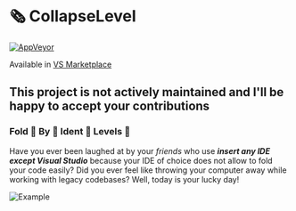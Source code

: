 # 🗞 CollapseLevel

[![AppVeyor](https://ci.appveyor.com/api/projects/status/github/triforcely/collapselevel?branch=master&svg=true)](https://ci.appveyor.com/project/triforcely/collapselevel) 

Available in [VS Marketplace](https://marketplace.visualstudio.com/items?itemName=mwilski.CollapseLevel)

## This project is not actively maintained and I'll be happy to accept your contributions


### Fold 👏 By 👏 Ident 👏 Levels 👏


Have you ever been laughed at by your *friends* who use _***insert any IDE except Visual Studio***_ because your IDE of choice does not allow to fold your code easily? Did you ever feel like throwing your computer away while working with legacy codebases? Well, today is your lucky day!


![Example](https://i.imgur.com/PuFMTMy.gif)
